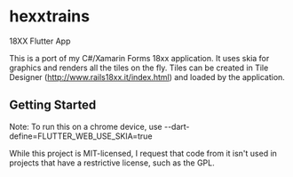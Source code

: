 # hexxtrains

18XX Flutter App

This is a port of my C#/Xamarin Forms 18xx application.  It uses skia for graphics and renders all the tiles on the fly.  Tiles can be created in Tile Designer (http://www.rails18xx.it/index.html) and loaded by the application.

## Getting Started

Note: To run this on a chrome device, use --dart-define=FLUTTER_WEB_USE_SKIA=true 


While this project is MIT-licensed, I request that code from it isn't used in projects that have a restrictive license, such as the GPL.